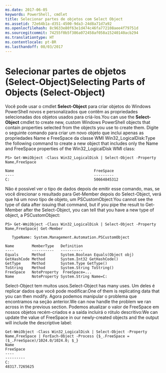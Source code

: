 ```yaml
---
ms.date: 2017-06-05
keywords: PowerShell, cmdlet
title: Selecionar partes de objetos com Select Object
ms.assetid: 72e64b1a-d351-4500-9da3-24d8a71d7a92
ms.openlocfilehash: 8c9633e80f63e1d474c46fa772108aee4f79751d
ms.sourcegitcommit: 74255f0b5f386a072458af058a15240140acb294
ms.translationtype: HT
ms.contentlocale: pt-BR
ms.lasthandoff: 08/03/2017
---
```

# <a name="selecting-parts-of-objects-select-object"></a><span data-ttu-id="2f572-103">Selecionar partes de objetos (Select-Object)</span><span class="sxs-lookup"><span data-stu-id="2f572-103">Selecting Parts of Objects (Select-Object)</span></span>
<span data-ttu-id="2f572-104">Você pode usar o cmdlet **Select-Object** para criar objetos do Windows PowerShell novos e personalizados que contêm as propriedades selecionadas dos objetos usados para criá-los.</span><span class="sxs-lookup"><span data-stu-id="2f572-104">You can use the **Select-Object** cmdlet to create new, custom Windows PowerShell objects that contain properties selected from the objects you use to create them.</span></span> <span data-ttu-id="2f572-105">Digite o seguinte comando para criar um novo objeto que inclui apenas as propriedades Name e FreeSpace da classe WMI Win32_LogicalDisk:</span><span class="sxs-lookup"><span data-stu-id="2f572-105">Type the following command to create a new object that includes only the Name and FreeSpace properties of the Win32_LogicalDisk WMI class:</span></span>

```
PS> Get-WmiObject -Class Win32_LogicalDisk | Select-Object -Property Name,FreeSpace

Name                                    FreeSpace
----                                    ---------
C:                                      50664845312
```

<span data-ttu-id="2f572-106">Não é possível ver o tipo de dados depois de emitir esse comando, mas, se você direcionar o resultado para Get-Member depois do Select-Object, verá que há um novo tipo de objeto, um PSCustomObject:</span><span class="sxs-lookup"><span data-stu-id="2f572-106">You cannot see the type of data after issuing that command, but if you pipe the result to Get-Member after the Select-Object, you can tell that you have a new type of object, a PSCustomObject:</span></span>

```
PS> Get-WmiObject -Class Win32_LogicalDisk | Select-Object -Property Name,FreeSpace| Get-Member

   TypeName: System.Management.Automation.PSCustomObject

Name        MemberType   Definition
----        ----------   ----------
Equals      Method       System.Boolean Equals(Object obj)
GetHashCode Method       System.Int32 GetHashCode()
GetType     Method       System.Type GetType()
ToString    Method       System.String ToString()
FreeSpace   NoteProperty  FreeSpace=...
Name        NoteProperty System.String Name=C:
```

<span data-ttu-id="2f572-107">Select-Object tem muitos usos.</span><span class="sxs-lookup"><span data-stu-id="2f572-107">Select-Object has many uses.</span></span> <span data-ttu-id="2f572-108">Um deles é replicar dados que você pode modificar.</span><span class="sxs-lookup"><span data-stu-id="2f572-108">One of them is replicating data that you can then modify.</span></span> <span data-ttu-id="2f572-109">Agora podemos manipular o problema que encontramos na seção anterior.</span><span class="sxs-lookup"><span data-stu-id="2f572-109">We can now handle the problem we ran across in the previous section.</span></span> <span data-ttu-id="2f572-110">Podemos atualizar o valor de FreeSpace em nossos objetos recém-criados e a saída incluirá o rótulo descritivo:</span><span class="sxs-lookup"><span data-stu-id="2f572-110">We can update the value of FreeSpace in our newly-created objects and the output will include the descriptive label:</span></span>

```
Get-WmiObject -Class Win32_LogicalDisk | Select-Object -Property Name,FreeSpace | ForEach-Object -Process {$_.FreeSpace = ($_.FreeSpace)/1024.0/1024.0; $_}
Name                                                                  FreeSpace
----                                                                  ---------
C:                                                                48317.7265625
```

